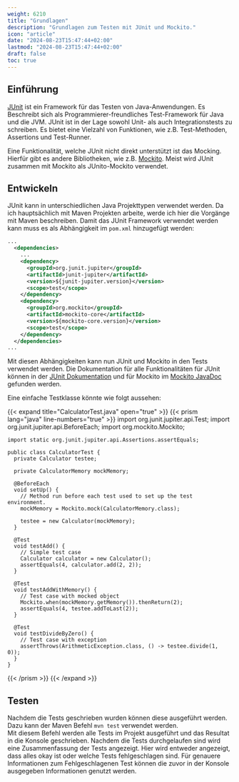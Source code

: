 ```yaml
---
weight: 6210
title: "Grundlagen"
description: "Grundlagen zum Testen mit JUnit und Mockito."
icon: "article"
date: "2024-08-23T15:47:44+02:00"
lastmod: "2024-08-23T15:47:44+02:00"
draft: false
toc: true
---
```


## Einführung

[JUnit](https://junit.org/junit5/) ist ein Framework für das Testen von Java-Anwendungen.
Es Beschreibt sich als Programmierer-freundliches Test-Framework für Java und die JVM.
JUnit ist in der Lage sowohl Unit- als auch Integrationstests zu schreiben.
Es bietet eine Vielzahl von Funktionen, wie z.B. Test-Methoden, Assertions und Test-Runner.

Eine Funktionalität, welche JUnit nicht direkt unterstützt ist das Mocking.  
Hierfür gibt es andere Bibliotheken, wie z.B. [Mockito](https://site.mockito.org/).
Meist wird JUnit zusammen mit Mockito als JUnito-Mockito verwendet.

## Entwickeln

JUnit kann in unterschiedlichen Java Projekttypen verwendet werden.
Da ich hauptsächlich mit Maven Projekten arbeite, werde ich hier die Vorgänge mit Maven beschreiben.
Damit das JUnit Framework verwendet werden kann muss es als Abhängigkeit im `pom.xml` hinzugefügt werden:

```xml
...
  <dependencies>
    ...
    <dependency>
      <groupId>org.junit.jupiter</groupId>
      <artifactId>junit-jupiter</artifactId>
      <version>${junit-jupiter.version}</version>
      <scope>test</scope>
    </dependency>
    <dependency>
      <groupId>org.mockito</groupId>
      <artifactId>mockito-core</artifactId>
      <version>${mockito-core.version}</version>
      <scope>test</scope>
    </dependency>
  </dependencies>
...
```

Mit diesen Abhängigkeiten kann nun JUnit und Mockito in den Tests verwendet werden.
Die Dokumentation für alle Funktionalitäten für JUnit können in der [JUnit Dokumentation](https://junit.org/junit5/docs/current/user-guide/) und
für Mockito im [Mockito JavaDoc](https://site.mockito.org/javadoc/current/org/mockito/Mockito.html) gefunden werden.

Eine einfache Testklasse könnte wie folgt aussehen:

{{< expand title="CalculatorTest.java" open="true" >}}
  {{< prism lang="java" line-numbers="true" >}}
    import org.junit.jupiter.api.Test;
    import org.junit.jupiter.api.BeforeEach;
    import org.mockito.Mockito;

    import static org.junit.jupiter.api.Assertions.assertEquals;

    public class CalculatorTest {
      private Calculator testee;

      private CalculatorMemory mockMemory;

      @BeforeEach
      void setUp() {
        // Method run before each test used to set up the test environment.
        mockMemory = Mockito.mock(CalculatorMemory.class);

        testee = new Calculator(mockMemory);
      }

      @Test
      void testAdd() {
        // Simple test case
        Calculator calculator = new Calculator();
        assertEquals(4, calculator.add(2, 2));
      }

      @Test
      void testAddWithMemory() {
        // Test case with mocked object
        Mockito.when(mockMemory.getMemory()).thenReturn(2);
        assertEquals(4, testee.addToLast(2));
      }

      @Test
      void testDivideByZero() {
        // Test case with exception
        assertThrows(ArithmeticException.class, () -> testee.divide(1, 0));
      }
    }
  {{< /prism >}}
{{< /expand >}}

## Testen

Nachdem die Tests geschrieben wurden können diese ausgeführt werden.
Dazu kann der Maven Befehl `mvn test` verwendet werden.  
Mit diesem Befehl werden alle Tests im Projekt ausgeführt und das Resultat in die Konsole geschrieben.
Nachdem die Tests durchgelaufen sind wird eine Zusammenfassung der Tests angezeigt.
Hier wird entweder angezeigt, dass alles okay ist oder welche Tests fehlgeschlagen sind.
Für genauere Informationen zum Fehlgeschlagenen Test können die zuvor in der Konsole ausgegeben Informationen genutzt werden.
